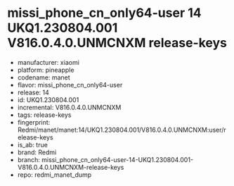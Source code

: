 # missi_phone_cn_only64-user 14 UKQ1.230804.001 V816.0.4.0.UNMCNXM release-keys
- manufacturer: xiaomi
- platform: pineapple
- codename: manet
- flavor: missi_phone_cn_only64-user
- release: 14
- id: UKQ1.230804.001
- incremental: V816.0.4.0.UNMCNXM
- tags: release-keys
- fingerprint: Redmi/manet/manet:14/UKQ1.230804.001/V816.0.4.0.UNMCNXM:user/release-keys
- is_ab: true
- brand: Redmi
- branch: missi_phone_cn_only64-user-14-UKQ1.230804.001-V816.0.4.0.UNMCNXM-release-keys
- repo: redmi_manet_dump
